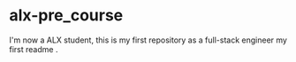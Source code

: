 # alx-pre_course
I'm now a ALX student, this is my first repository as a full-stack engineer
my first readme
.
